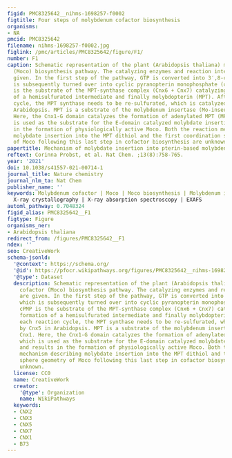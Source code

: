 ```yaml
---
figid: PMC8325642__nihms-1698257-f0002
figtitle: Four steps of molybdenum cofactor biosynthesis
organisms:
- NA
pmcid: PMC8325642
filename: nihms-1698257-f0002.jpg
figlink: /pmc/articles/PMC8325642/figure/F1/
number: F1
caption: Schematic representation of the plant (Arabidopsis thaliana) molybdenum cofactor
  (Moco) biosynthesis pathway. The catalyzing enzymes and reaction intermediates are
  given. In the first step of the pathway, GTP is converted into 3′,8-cH2GTP,, which
  is subsequently turned over into cyclic pyranopterin monophosphate (cPMP). cPMP
  is the substrate of the MPT-synthase complex (Cnx6 + Cnx7) catalyzing the formation
  of a hemisulfurated intermediate and finally molybdopterin (MPT). After each reaction
  cycle, the MPT synthase needs to be re-sulfurated, which is catalyzed by Cnx5 in
  Arabidopsis. MPT is a substrate of the molybdenum insertase (Mo-insertase) Cnx1.
  Here, the Cnx1-G domain catalyzes the formation of adenylated MPT (MPT-AMP,), which
  is used as the substrate for the E-domain catalyzed molybdate insertion, and results
  in the formation of physiologically active Moco. Both the reaction mechanism describing
  molybdate insertion into the MPT dithiol and the first coordination sphere geometry
  of Moco following this last step in cofactor biosynthesis are unknown.
papertitle: Mechanism of molybdate insertion into pterin-based molybdenum cofactors..
reftext: Corinna Probst, et al. Nat Chem. ;13(8):758-765.
year: '2021'
doi: 10.1038/s41557-021-00714-1
journal_title: Nature chemistry
journal_nlm_ta: Nat Chem
publisher_name: ''
keywords: Molybdenum cofactor | Moco | Moco biosynthesis | Molybdenum insertion |
  X-ray crystallography | X-ray absorption spectroscopy | EXAFS
automl_pathway: 0.7048324
figid_alias: PMC8325642__F1
figtype: Figure
organisms_ner:
- Arabidopsis thaliana
redirect_from: /figures/PMC8325642__F1
ndex: ''
seo: CreativeWork
schema-jsonld:
  '@context': https://schema.org/
  '@id': https://pfocr.wikipathways.org/figures/PMC8325642__nihms-1698257-f0002.html
  '@type': Dataset
  description: Schematic representation of the plant (Arabidopsis thaliana) molybdenum
    cofactor (Moco) biosynthesis pathway. The catalyzing enzymes and reaction intermediates
    are given. In the first step of the pathway, GTP is converted into 3′,8-cH2GTP,,
    which is subsequently turned over into cyclic pyranopterin monophosphate (cPMP).
    cPMP is the substrate of the MPT-synthase complex (Cnx6 + Cnx7) catalyzing the
    formation of a hemisulfurated intermediate and finally molybdopterin (MPT). After
    each reaction cycle, the MPT synthase needs to be re-sulfurated, which is catalyzed
    by Cnx5 in Arabidopsis. MPT is a substrate of the molybdenum insertase (Mo-insertase)
    Cnx1. Here, the Cnx1-G domain catalyzes the formation of adenylated MPT (MPT-AMP,),
    which is used as the substrate for the E-domain catalyzed molybdate insertion,
    and results in the formation of physiologically active Moco. Both the reaction
    mechanism describing molybdate insertion into the MPT dithiol and the first coordination
    sphere geometry of Moco following this last step in cofactor biosynthesis are
    unknown.
  license: CC0
  name: CreativeWork
  creator:
    '@type': Organization
    name: WikiPathways
  keywords:
  - CNX2
  - CNX3
  - CNX5
  - CNX7
  - CNX1
  - B73
---
```

